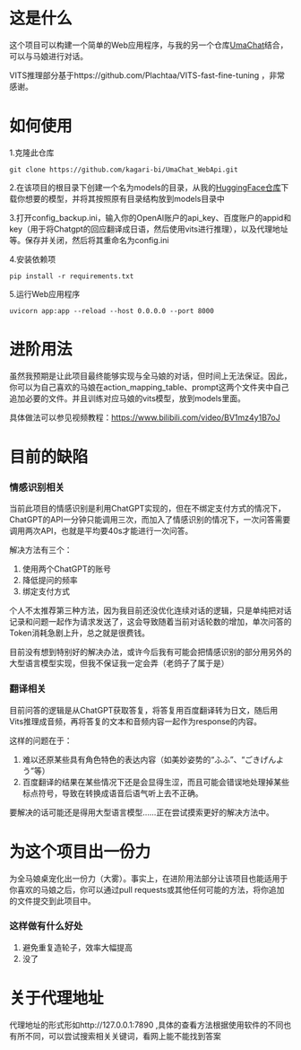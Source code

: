 # 这是什么
这个项目可以构建一个简单的Web应用程序，与我的另一个仓库[UmaChat](https://github.com/kagari-bi/UmaChat)结合，可以与马娘进行对话。

VITS推理部分基于https://github.com/Plachtaa/VITS-fast-fine-tuning ，非常感谢。

# 如何使用
1.克隆此仓库
```
git clone https://github.com/kagari-bi/UmaChat_WebApi.git
```
2.在该项目的根目录下创建一个名为models的目录，从我的[HuggingFace仓库](https://huggingface.co/gouhuo/Umamusume_Vits_models/tree/main)下载你想要的模型，并将其按照原有目录结构放到models目录中

3.打开config_backup.ini，输入你的OpenAI账户的api_key、百度账户的appid和key（用于将Chatgpt的回应翻译成日语，然后使用vits进行推理），以及代理地址等。保存并关闭，然后将其重命名为config.ini

4.安装依赖项
```
pip install -r requirements.txt
```
5.运行Web应用程序
```
uvicorn app:app --reload --host 0.0.0.0 --port 8000
```

# 进阶用法
虽然我预期是让此项目最终能够实现与全马娘的对话，但时间上无法保证。因此，你可以为自己喜欢的马娘在action_mapping_table、prompt这两个文件夹中自己追加必要的文件。并且训练对应马娘的vits模型，放到models里面。

具体做法可以参见视频教程：https://www.bilibili.com/video/BV1mz4y1B7oJ

# 目前的缺陷
### 情感识别相关
当前此项目的情感识别是利用ChatGPT实现的，但在不绑定支付方式的情况下，ChatGPT的API一分钟只能调用三次，而加入了情感识别的情况下，一次问答需要调用两次API，也就是平均要40s才能进行一次问答。

解决方法有三个：
1. 使用两个ChatGPT的账号
2. 降低提问的频率
3. 绑定支付方式

个人不太推荐第三种方法，因为我目前还没优化连续对话的逻辑，只是单纯把对话记录和问题一起作为请求发送了，这会导致随着当前对话轮数的增加，单次问答的Token消耗急剧上升，总之就是很费钱。

目前没有想到特别好的解决办法，或许今后我有可能会把情感识别的部分用另外的大型语言模型实现，但我不保证我一定会弄（老鸽子了属于是）
### 翻译相关
目前问答的逻辑是从ChatGPT获取答复，将答复用百度翻译转为日文，随后用Vits推理成音频，再将答复的文本和音频内容一起作为response的内容。

这样的问题在于：
1. 难以还原某些具有角色特色的表达内容（如美妙姿势的“ふふ”、“ごきげんよう”等）
1. 百度翻译的结果在某些情况下还是会显得生涩，而且可能会错误地处理掉某些标点符号，导致在转换成语音后语气听上去不正确。

要解决的话可能还是得用大型语言模型……正在尝试摸索更好的解决方法中。

# 为这个项目出一份力
为全马娘桌宠化出一份力（大雾）。事实上，在进阶用法部分让该项目也能适用于你喜欢的马娘之后，你可以通过pull requests或其他任何可能的方法，将你追加的文件提交到此项目中。
### 这样做有什么好处
1. 避免重复造轮子，效率大幅提高
2. 没了

# 关于代理地址
代理地址的形式形如http://127.0.0.1:7890 ,具体的查看方法根据使用软件的不同也有所不同，可以尝试搜索相关关键词，看网上能不能找到答案
